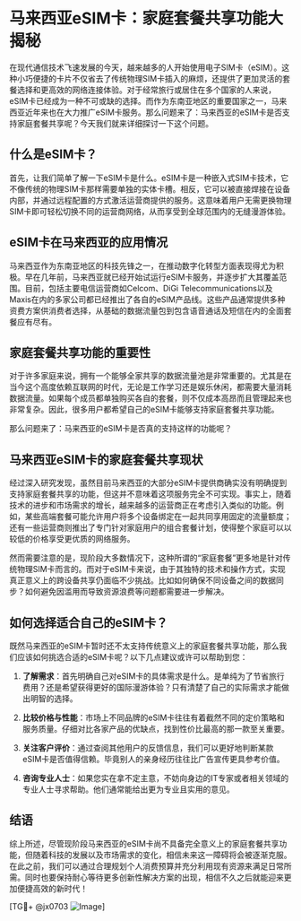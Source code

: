 # 马来西亚eSIM卡：家庭套餐共享功能大揭秘

在现代通信技术飞速发展的今天，越来越多的人开始使用电子SIM卡（eSIM）。这种小巧便捷的卡片不仅省去了传统物理SIM卡插入的麻烦，还提供了更加灵活的套餐选择和更高效的网络连接体验。对于经常旅行或居住在多个国家的人来说，eSIM卡已经成为一种不可或缺的选择。而作为东南亚地区的重要国家之一，马来西亚近年来也在大力推广eSIM卡服务。那么问题来了：马来西亚的eSIM卡是否支持家庭套餐共享呢？今天我们就来详细探讨一下这个问题。

## 什么是eSIM卡？

首先，让我们简单了解一下eSIM卡是什么。eSIM卡是一种嵌入式SIM卡技术，它不像传统的物理SIM卡那样需要单独的实体卡槽。相反，它可以被直接焊接在设备内部，并通过远程配置的方式激活运营商提供的服务。这意味着用户无需更换物理SIM卡即可轻松切换不同的运营商网络，从而享受到全球范围内的无缝漫游体验。

## eSIM卡在马来西亚的应用情况

马来西亚作为东南亚地区的科技先锋之一，在推动数字化转型方面表现得尤为积极。早在几年前，马来西亚就已经开始试运行eSIM卡服务，并逐步扩大其覆盖范围。目前，包括主要电信运营商如Celcom、DiGi Telecommunications以及Maxis在内的多家公司都已经推出了各自的eSIM产品线。这些产品通常提供多种资费方案供消费者选择，从基础的数据流量包到包含语音通话及短信在内的全面套餐应有尽有。

## 家庭套餐共享功能的重要性

对于许多家庭来说，拥有一个能够全家共享的数据流量池是非常重要的。尤其是在当今这个高度依赖互联网的时代，无论是工作学习还是娱乐休闲，都需要大量消耗数据流量。如果每个成员都单独购买各自的套餐，则不仅成本高昂而且管理起来也非常复杂。因此，很多用户都希望自己的eSIM卡能够支持家庭套餐共享功能。

那么问题来了：马来西亚的eSIM卡是否真的支持这样的功能呢？

## 马来西亚eSIM卡的家庭套餐共享现状

经过深入研究发现，虽然目前马来西亚的大部分eSIM卡提供商确实没有明确提到支持家庭套餐共享的功能，但这并不意味着这项服务完全不可实现。事实上，随着技术的进步和市场需求的增长，越来越多的运营商正在考虑引入类似的功能。例如，某些高端套餐可能允许用户将多个设备绑定在一起共同享用固定的流量额度；还有一些运营商则推出了专门针对家庭用户的组合套餐计划，使得整个家庭可以以较低的价格享受更优质的网络服务。

然而需要注意的是，现阶段大多数情况下，这种所谓的“家庭套餐”更多地是针对传统物理SIM卡而言的。而对于eSIM卡来说，由于其独特的技术和操作方式，实现真正意义上的跨设备共享仍面临不少挑战。比如如何确保不同设备之间的数据同步？如何避免因滥用而导致资源浪费等问题都需要进一步解决。

## 如何选择适合自己的eSIM卡？

既然马来西亚的eSIM卡暂时还不太支持传统意义上的家庭套餐共享功能，那么我们应该如何挑选合适的eSIM卡呢？以下几点建议或许可以帮助到您：

1. **了解需求**：首先明确自己对eSIM卡的具体需求是什么。是单纯为了节省旅行费用？还是希望获得更好的国际漫游体验？只有清楚了自己的实际需求才能做出明智的选择。
   
2. **比较价格与性能**：市场上不同品牌的eSIM卡往往有着截然不同的定价策略和服务质量。仔细对比各家产品的优缺点，找到性价比最高的那一款至关重要。

3. **关注客户评价**：通过查阅其他用户的反馈信息，我们可以更好地判断某款eSIM卡是否值得信赖。毕竟别人的亲身经历往往比广告宣传更具参考价值。

4. **咨询专业人士**：如果您实在拿不定主意，不妨向身边的IT专家或者相关领域的专业人士寻求帮助。他们通常能给出更为专业且实用的意见。

## 结语

综上所述，尽管现阶段马来西亚的eSIM卡尚不具备完全意义上的家庭套餐共享功能，但随着科技的发展以及市场需求的变化，相信未来这一障碍将会被逐渐克服。在此之前，我们可以通过合理规划个人消费预算并充分利用现有资源来满足日常所需。同时也要保持耐心等待更多创新性解决方案的出现，相信不久之后就能迎来更加便捷高效的新时代！

[TG💪+ @jx0703 ![Image](https://github.com/user-attachments/assets/dbca1d08-cadb-493c-b0ec-ad6f7a83f270)]